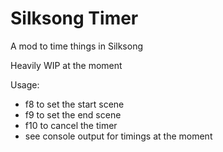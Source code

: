 # Silksong Timer

A mod to time things in Silksong

Heavily WIP at the moment

Usage:
- f8 to set the start scene
- f9 to set the end scene
- f10 to cancel the timer
- see console output for timings at the moment
